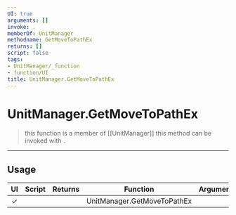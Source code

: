 ```yaml
---
UI: true
arguments: []
invoke: .
memberOf: UnitManager
methodname: GetMoveToPathEx
returns: []
script: false
tags:
- UnitManager/_function
- function/UI
title: UnitManager.GetMoveToPathEx
---
```

# UnitManager.GetMoveToPathEx
> this function is a member of [[UnitManager]]
> this method can be invoked with `.`
-----
## Usage
|  UI | Script | Returns | Function | Arguments |
|:---:|:------:|-------:|:--------:|:---------|
|✓| ||UnitManager.GetMoveToPathEx||
